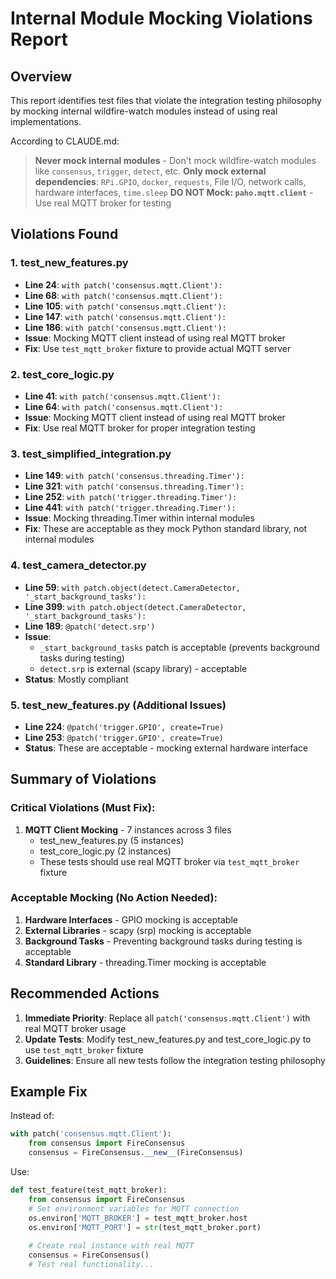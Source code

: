 # Internal Module Mocking Violations Report

## Overview
This report identifies test files that violate the integration testing philosophy by mocking internal wildfire-watch modules instead of using real implementations.

According to CLAUDE.md:
> **Never mock internal modules** - Don't mock wildfire-watch modules like `consensus`, `trigger`, `detect`, etc.
> **Only mock external dependencies**: `RPi.GPIO`, `docker`, `requests`, File I/O, network calls, hardware interfaces, `time.sleep`
> **DO NOT Mock: `paho.mqtt.client`** - Use real MQTT broker for testing

## Violations Found

### 1. **test_new_features.py**
- **Line 24**: `with patch('consensus.mqtt.Client'):`
- **Line 68**: `with patch('consensus.mqtt.Client'):`
- **Line 105**: `with patch('consensus.mqtt.Client'):`
- **Line 147**: `with patch('consensus.mqtt.Client'):`
- **Line 186**: `with patch('consensus.mqtt.Client'):`
- **Issue**: Mocking MQTT client instead of using real MQTT broker
- **Fix**: Use `test_mqtt_broker` fixture to provide actual MQTT server

### 2. **test_core_logic.py**
- **Line 41**: `with patch('consensus.mqtt.Client'):`
- **Line 64**: `with patch('consensus.mqtt.Client'):`
- **Issue**: Mocking MQTT client instead of using real MQTT broker
- **Fix**: Use real MQTT broker for proper integration testing

### 3. **test_simplified_integration.py**
- **Line 149**: `with patch('consensus.threading.Timer'):`
- **Line 321**: `with patch('consensus.threading.Timer'):`
- **Line 252**: `with patch('trigger.threading.Timer'):`
- **Line 441**: `with patch('trigger.threading.Timer'):`
- **Issue**: Mocking threading.Timer within internal modules
- **Fix**: These are acceptable as they mock Python standard library, not internal modules

### 4. **test_camera_detector.py**
- **Line 59**: `with patch.object(detect.CameraDetector, '_start_background_tasks'):`
- **Line 399**: `with patch.object(detect.CameraDetector, '_start_background_tasks'):`
- **Line 189**: `@patch('detect.srp')`
- **Issue**: 
  - `_start_background_tasks` patch is acceptable (prevents background tasks during testing)
  - `detect.srp` is external (scapy library) - acceptable
- **Status**: Mostly compliant

### 5. **test_new_features.py** (Additional Issues)
- **Line 224**: `@patch('trigger.GPIO', create=True)`
- **Line 253**: `@patch('trigger.GPIO', create=True)`
- **Status**: These are acceptable - mocking external hardware interface

## Summary of Violations

### Critical Violations (Must Fix):
1. **MQTT Client Mocking** - 7 instances across 3 files
   - test_new_features.py (5 instances)
   - test_core_logic.py (2 instances)
   - These tests should use real MQTT broker via `test_mqtt_broker` fixture

### Acceptable Mocking (No Action Needed):
1. **Hardware Interfaces** - GPIO mocking is acceptable
2. **External Libraries** - scapy (srp) mocking is acceptable
3. **Background Tasks** - Preventing background tasks during testing is acceptable
4. **Standard Library** - threading.Timer mocking is acceptable

## Recommended Actions

1. **Immediate Priority**: Replace all `patch('consensus.mqtt.Client')` with real MQTT broker usage
2. **Update Tests**: Modify test_new_features.py and test_core_logic.py to use `test_mqtt_broker` fixture
3. **Guidelines**: Ensure all new tests follow the integration testing philosophy

## Example Fix

Instead of:
```python
with patch('consensus.mqtt.Client'):
    from consensus import FireConsensus
    consensus = FireConsensus.__new__(FireConsensus)
```

Use:
```python
def test_feature(test_mqtt_broker):
    from consensus import FireConsensus
    # Set environment variables for MQTT connection
    os.environ['MQTT_BROKER'] = test_mqtt_broker.host
    os.environ['MQTT_PORT'] = str(test_mqtt_broker.port)
    
    # Create real instance with real MQTT
    consensus = FireConsensus()
    # Test real functionality...
```
